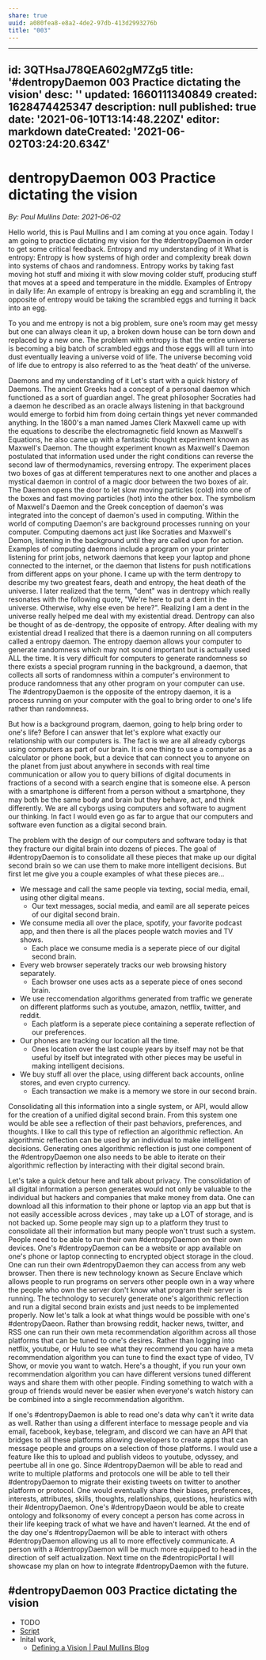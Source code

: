 ```yaml
---
share: true
uuid: a080fea8-e8a2-4de2-97db-413d2993276b
title: "003"
---
```

---
id: 3QTHsaJ78QEA602gM7Zg5
title: '#dentropyDaemon 003 Practice dictating the vision'
desc: ''
updated: 1660111340849
created: 1628474425347
description: null
published: true
date: '2021-06-10T13:14:48.220Z'
editor: markdown
dateCreated: '2021-06-02T03:24:20.634Z'
---

# dentropyDaemon 003 Practice dictating the vision

*By: Paul Mullins*
*Date: 2021-06-02*

Hello world, this is Paul Mullins and I am coming at you once again. Today I am going to practice dictating my vision for the #dentropyDaemon in order to get some critical feedback.
Entropy and my understanding of it 
What is entropy: Entropy is how systems of high order and complexity break down into systems of chaos and randomness. Entropy works by taking fast moving hot stuff and mixing it with slow moving colder stuff, producing stuff that moves at a speed and temperature in the middle.
Examples of Entropy in daily life: An example of entropy is breaking an egg and scrambling it, the opposite of entropy would be taking the scrambled eggs and turning it back into an egg. 

To you and me entropy is not a big problem, sure one’s room may get messy but one can always clean it up, a broken down house can be torn down and replaced by a new one. The problem with entropy is that the entire universe is becoming a big batch of scrambled eggs and those eggs will all turn into dust eventually leaving a universe void of life. The universe becoming void of life due to entropy is also referred to as the ‘heat death’ of the universe.

Daemons and my understanding of it
Let's start with a quick history of Daemons. The ancient Greeks had a concept of a personal daemon which functioned as a sort of guardian angel. The great philosopher Socraties had a daemon he described as an oracle always listening in that background would emerge to forbid him from doing certain things yet never commanded anything. In the 1800's a man named James Clerk Maxwell came up with the equations to describe the electromagnetic field known as Maxwell's Equations, he also came up with a fantastic thought experiment known as Maxwell's Daemon. The thought experiment known as Maxwell's Daemon postulated that information used under the right conditions can reverse the second law of thermodynamics, reversing entropy. The experiment places two boxes of gas at different temperatures next to one another and places a mystical daemon in control of a magic door between the two boxes of air. The Daemon opens the door to let slow moving particles (cold) into one of the boxes and fast moving particles (hot) into the other box. The symbolism of Maxwell's Daemon and the Greek conception of daemon's was integrated into the concept of daemon's used in computing. Within the world of computing Daemon's are background processes running on your computer. Computing daemons act just like Socraties and Maxwell's Demon, listening in the background until they are called upon for action. Examples of computing daemons include a program on your printer listening for print jobs, network daemons that keep your laptop and phone connected to the internet, or the daemon that listens for push notifications from different apps on your phone.
I came up with the term dentropy to describe my two greatest fears, death and entropy, the heat death of the universe. I later realized that the term, "dent" was in dentropy which really resonates with the following quote, "We're here to put a dent in the universe. Otherwise, why else even be here?". Realizing I am a dent in the universe really helped me deal with my existential dread. Dentropy can also be thought of as de-dentropy, the opposite of entropy. After dealing with my existential dread I realized that there is a daemon running on all computers called a entropy daemon. The entropy daemon allows your computer to generate randomness which may not sound important but is actually used ALL the time. It is very difficult for computers to generate randomness so there exists a special program running in the background, a daemon, that collects all sorts of randomness within a computer's environment to produce randomness that any other program on your computer can use. The #dentropyDaemon is the opposite of the entropy daemon, it is a process running on your computer with the goal to bring order to one's life rather than randomness.

But how is a background program, daemon, going to help bring order to one's life? Before I can answer that let's explore what exactly our relationship with our computers is. The fact is we are all already cyborgs using computers as part of our brain. It is one thing to use a computer as a calculator or phone book, but a device that can connect you to anyone on the planet from just about anywhere in seconds with real time communication or allow you to query billions of digital documents in fractions of a second with a search engine that is someone else. A person with a smartphone is different from a person without a smartphone, they may both be the same body and brain but they behave, act, and think differently. We are all cyborgs using computers and software to augment our thinking. In fact I would even go as far to argue that our computers and software even function as a digital second brain.

The problem with the design of our computers and software today is that they fracture our digital brain into dozens of pieces. The goal of #dentropyDaemon is to consolidate all these pieces that make up our digital second brain so we can use them to make more intelligent decisions. But first let me give you a couple examples of what these pieces are...


* We message and call the same people via texting, social media, email, using other digital means.
  * Our text messages, social media, and eamil are all seperate peices of our digital second brain.
* We consume media all over the place, spotify, your favorite podcast app, and then there is all the places people watch movies and TV shows.
  * Each place we consume media is a seperate piece of our digital second brain.
* Every web browser seperately tracks our web browsing history separately.
	* Each browser one uses acts as a seperate piece of ones second brain.
* We use reccomendation algorithms generated from traffic we generate on different platforms such as youtube, amazon, netflix, twitter, and reddit.
	* Each platform is a seperate piece containing a seperate reflection of our preferences.
* Our phones are tracking our location all the time. 
	* Ones location over the last couple years by itself may not be that useful by itself but integrated with other pieces may be useful in making intelligent decisions.
* We buy stuff all over the place, using different back accounts, online stores, and even crypto currency.
  * Each transaction we make is a memory we store in our second brain.

Consolidating all this information into a single system, or API, would allow for the creation of a unified digital second brain. From this system one would be able see a reflection of their past behaviors, preferences, and thoughts. I like to call this type of reflection an algorithmic reflection. An algorithmic reflection can be used by an individual to make intelligent decisions. Generating ones algorithmic reflection is just one component of the #dentropyDaemon one also needs to be able to iterate on their algorithmic reflection by interacting with their digital second brain.

Let's take a quick detour here and talk about privacy. The consolidation of all digital information a person generates would not only be valuable to the individual but hackers and companies that make money from data. One can download all this information to their phone or laptop via an app but that is not easily accessible across devices , may take up a LOT of storage, and is not backed up. Some people may sign up to a platform they trust to consolidate all their information but many people won't trust such a system. People need to be able to run their own #dentropyDaemon on their own devices. One's #dentropyDaemon can be a website or app available on one's phone or laptop connecting to encrypted object storage in the cloud. One can run their own #dentropyDaemon they can access from any web browser. Then there is new technology known as Secure Enclave which allows people to run programs on servers other people own in a way where the people who own the server don't know what program their server is running. The technology to securely generate one's algorithmic reflection and run a digital second brain exists and just needs to be implemented properly.
Now let's talk a look at what things would be possible with one's #dentropyDaeon. Rather than browsing reddit, hacker news, twitter, and RSS one can run their own meta recommendation algorithm across all those platforms that can be tuned to one's desires. Rather than logging into netflix, youtube, or Hulu to see what they recommend you can have a meta recommendation algorithm you can tune to find the exact type of video, TV Show, or movie you want to watch. Here's a thought, if you run your own recommendation algorithm you can have different versions tuned different ways and share them with other people. Finding something to watch with a group of friends would never be easier when everyone's watch history can be combined into a single recommendation algorithm.

If one's #dentropyDaemon is able to read one's data why can't it write data as well. Rather than using a different interface to message people and via email, facebook, keybase, telegram, and discord we can have an API that bridges to all these platforms allowing developers to create apps that can message people and groups on a selection of those platforms. I would use a feature like this to upload and publish videos to youtube, odyssey, and peertube all in one go. Since #dentropyDaemon will be able to read and write to multiple platforms and protocols one will be able to tell their #dentropyDaemon to migrate their existing tweets on twitter to another platform or protocol.
One would eventually share their biases, preferences, interests, attributes, skills, thoughts, relationships, questions, heuristics with their #dentropyDaemon. One's #dentropyDaeon would be able to create ontology and folksonomy of every concept a person has come across in their life keeping track of what we have and haven't learned. At the end of the day one's #dentropyDaemon will be able to interact with others #dentropyDaemon allowing us all to more effectively communicate.
A person with a #dentropyDaemon will be much more equipped to head in the direction of self actualization.
Next time on the #dentropicPortal I will showcase my plan on how to integrate #dentropyDaemon with the future.

## #dentropyDaemon 003 Practice dictating the vision

* TODO
* [Script](..//dentropic-portal/dentropydaemon003)
* Inital work,
	* [Defining a Vision | Paul Mullins Blog](https://blog.dentropy.xyz/technology/dataisim/Defining-A-Vision/)